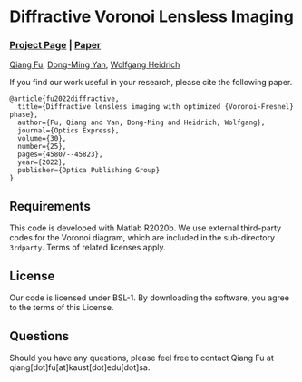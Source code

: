 # Diffractive Voronoi Lensless Imaging

### [Project Page](https://vccimaging.org/Publications/Fu2022Diffractive/) | [Paper](https://doi.org/10.1364/OE.475004)

[Qiang Fu](https://fuqiangx.github.io/), [Dong-Ming Yan](https://sites.google.com/site/yandongming/dong-ming-yans-homepage), [Wolfgang Heidrich](https://vccimaging.org/People/heidriw/)

If you find our work useful in your research, please cite the following paper.

```
@article{fu2022diffractive,
  title={Diffractive lensless imaging with optimized {Voronoi-Fresnel} phase},
  author={Fu, Qiang and Yan, Dong-Ming and Heidrich, Wolfgang},
  journal={Optics Express},
  volume={30},
  number={25},
  pages={45807--45823},
  year={2022},
  publisher={Optica Publishing Group}
}
```

## Requirements
This code is developed with Matlab R2020b. We use external third-party codes for the Voronoi diagram, which are included in the sub-directory ```3rdparty```. Terms of related licenses apply.

## License
Our code is licensed under BSL-1. By downloading the software, you agree to the terms of this License. 

## Questions
Should you have any questions, please feel free to contact Qiang Fu at qiang[dot]fu[at]kaust[dot]edu[dot]sa.
